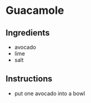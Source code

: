 # Guacamole
## Ingredients
* avocado 
* lime
* salt 
## Instructions
* put one avocado into a bowl 
